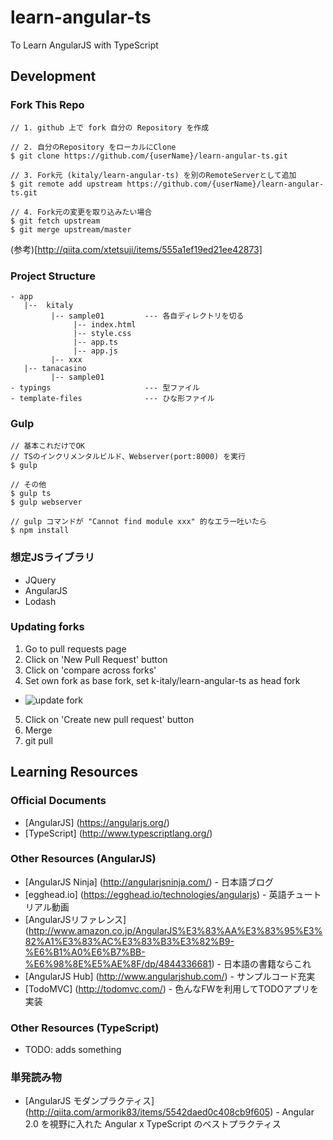 # learn-angular-ts
To Learn AngularJS with TypeScript

## Development

### Fork This Repo

```
// 1. github 上で fork 自分の Repository を作成

// 2. 自分のRepository をローカルにClone
$ git clone https://github.com/{userName}/learn-angular-ts.git

// 3. Fork元 (kitaly/learn-angular-ts) を別のRemoteServerとして追加
$ git remote add upstream https://github.com/{userName}/learn-angular-ts.git

// 4. Fork元の変更を取り込みたい場合
$ git fetch upstream
$ git merge upstream/master
```
(参考)[http://qiita.com/xtetsuji/items/555a1ef19ed21ee42873]

### Project Structure

```
- app
   |--  kitaly
         |-- sample01         --- 各自ディレクトリを切る
              |-- index.html
              |-- style.css
              |-- app.ts
              |-- app.js
         |-- xxx
   |-- tanacasino
         |-- sample01
- typings                     --- 型ファイル
- template-files              --- ひな形ファイル
```

### Gulp
```
// 基本これだけでOK
// TSのインクリメンタルビルド、Webserver(port:8000) を実行
$ gulp

// その他
$ gulp ts
$ gulp webserver

// gulp コマンドが "Cannot find module xxx" 的なエラー吐いたら
$ npm install
```

### 想定JSライブラリ
- JQuery
- AngularJS
- Lodash

### Updating forks

1. Go to pull requests page
2. Click on 'New Pull Request' button
3. Click on 'compare across forks'
4. Set own fork as base fork, set k-italy/learn-angular-ts as head fork
 * ![update fork](https://raw.githubusercontent.com/sundaysen/learn-angular-ts/master/updatefork.png)
5. Click on 'Create new pull request' button
6. Merge
7. git pull

## Learning Resources

### Official Documents
- [AngularJS] (https://angularjs.org/)
- [TypeScript] (http://www.typescriptlang.org/)

### Other Resources (AngularJS)

- [AngularJS Ninja] (http://angularjsninja.com/) - 日本語ブログ
- [egghead.io] (https://egghead.io/technologies/angularjs) - 英語チュートリアル動画
- [AngularJSリファレンス] (http://www.amazon.co.jp/AngularJS%E3%83%AA%E3%83%95%E3%82%A1%E3%83%AC%E3%83%B3%E3%82%B9-%E6%B1%A0%E6%B7%BB-%E6%98%8E%E5%AE%8F/dp/4844336681) - 日本語の書籍ならこれ
- [AngularJS Hub] (http://www.angularjshub.com/) - サンプルコード充実
- [TodoMVC] (http://todomvc.com/) - 色んなFWを利用してTODOアプリを実装

### Other Resources (TypeScript)
- TODO: adds something

### 単発読み物
- [AngularJS モダンプラクティス] (http://qiita.com/armorik83/items/5542daed0c408cb9f605) - Angular 2.0 を視野に入れた Angular x TypeScript のベストプラクティス
